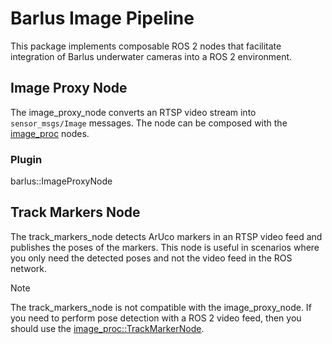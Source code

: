 # Barlus Image Pipeline

This package implements composable ROS 2 nodes that facilitate integration of
Barlus underwater cameras into a ROS 2 environment.

## Image Proxy Node

The image_proxy_node converts an RTSP video stream into `sensor_msgs/Image`
messages. The node can be composed with the [image_proc](https://github.com/ros-perception/image_pipeline/tree/rolling/image_proc)
nodes.

### Plugin

barlus::ImageProxyNode

## Track Markers Node

The track_markers_node detects ArUco markers in an RTSP video feed and publishes
the poses of the markers. This node is useful in scenarios where you only need
the detected poses and not the video feed in the ROS network.

> [!NOTE]
> The track_markers_node is not compatible with the image_proxy_node. If you
> need to perform pose detection with a ROS 2 video feed, then you should use
> the [image_proc::TrackMarkerNode](https://github.com/ros-perception/image_pipeline/blob/rolling/image_proc/include/image_proc/track_marker.hpp).
